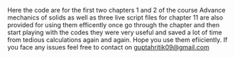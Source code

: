 Here the code are for the first two chapters 1 and 2 of the course Advance mechanics of solids as well as three live script files for chapter 11 are also provided for using them efficently once go through the chapter and then start playing with the codes they were very useful and saved a lot of time from tedious calculations again and again. Hope you use them efiiciently.
If you face any issues feel free to contact on guptahritik09@gmail.com
